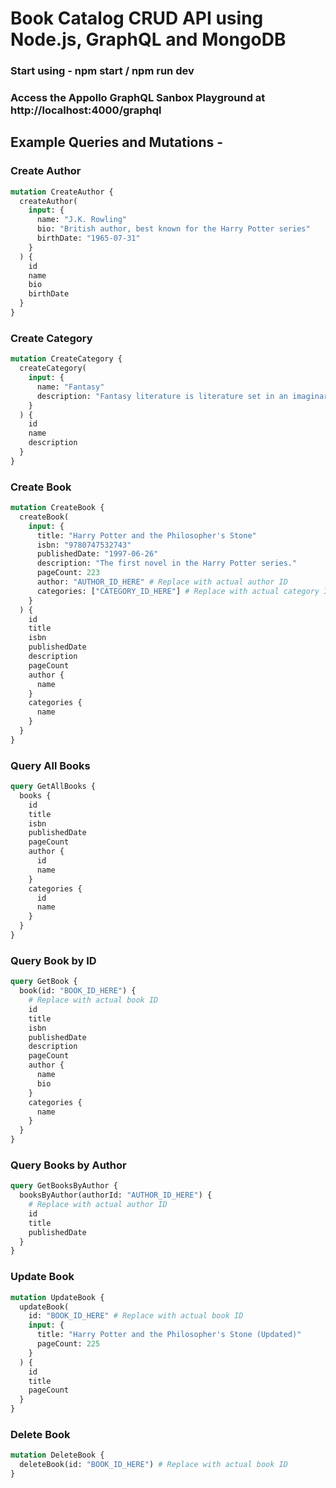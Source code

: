 # Book Catalog CRUD API using Node.js, GraphQL and MongoDB

### Start using - npm start / npm run dev

### Access the Appollo GraphQL Sanbox Playground at http://localhost:4000/graphql

## Example Queries and Mutations -

### Create Author

```graphql
mutation CreateAuthor {
  createAuthor(
    input: {
      name: "J.K. Rowling"
      bio: "British author, best known for the Harry Potter series"
      birthDate: "1965-07-31"
    }
  ) {
    id
    name
    bio
    birthDate
  }
}
```

### Create Category

```graphql
mutation CreateCategory {
  createCategory(
    input: {
      name: "Fantasy"
      description: "Fantasy literature is literature set in an imaginary universe, often but not always without any locations, events, or people from the real world."
    }
  ) {
    id
    name
    description
  }
}
```

### Create Book

```graphql
mutation CreateBook {
  createBook(
    input: {
      title: "Harry Potter and the Philosopher's Stone"
      isbn: "9780747532743"
      publishedDate: "1997-06-26"
      description: "The first novel in the Harry Potter series."
      pageCount: 223
      author: "AUTHOR_ID_HERE" # Replace with actual author ID
      categories: ["CATEGORY_ID_HERE"] # Replace with actual category ID
    }
  ) {
    id
    title
    isbn
    publishedDate
    description
    pageCount
    author {
      name
    }
    categories {
      name
    }
  }
}
```

### Query All Books

```graphql
query GetAllBooks {
  books {
    id
    title
    isbn
    publishedDate
    pageCount
    author {
      id
      name
    }
    categories {
      id
      name
    }
  }
}
```

### Query Book by ID

```graphql
query GetBook {
  book(id: "BOOK_ID_HERE") {
    # Replace with actual book ID
    id
    title
    isbn
    publishedDate
    description
    pageCount
    author {
      name
      bio
    }
    categories {
      name
    }
  }
}
```

### Query Books by Author

```graphql
query GetBooksByAuthor {
  booksByAuthor(authorId: "AUTHOR_ID_HERE") {
    # Replace with actual author ID
    id
    title
    publishedDate
  }
}
```

### Update Book

```graphql
mutation UpdateBook {
  updateBook(
    id: "BOOK_ID_HERE" # Replace with actual book ID
    input: {
      title: "Harry Potter and the Philosopher's Stone (Updated)"
      pageCount: 225
    }
  ) {
    id
    title
    pageCount
  }
}
```

### Delete Book

```graphql
mutation DeleteBook {
  deleteBook(id: "BOOK_ID_HERE") # Replace with actual book ID
}
```
